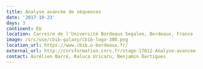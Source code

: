 ```yaml
---
title: Analyse avancée de séquences
date: '2017-10-23'
days: 3
continent: EU
location: Carreire de l'Université Bordeaux Segalen, Bordeaux, France
image: /src/use/cbib-galaxy/cbib-logo-300.png
location_url: https://www.cbib.u-bordeaux.fr/
external_url: http://cnrsformation.cnrs.fr/stage-17012-Analyse-avancee-de-sequences.html?axe=65
contact: Aurélien Barré, Raluca Uricaru, Benjamin Dartigues
---
```


